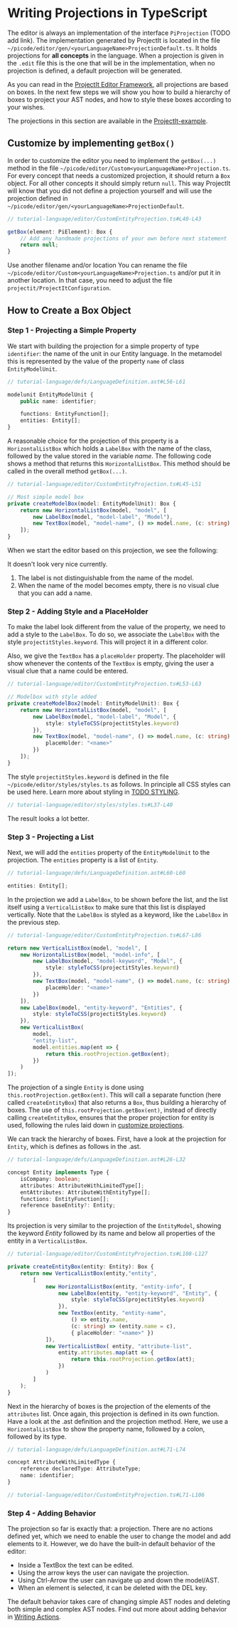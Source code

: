 <script>
    import Note from "../../../lib/notes/Note.svelte";
    import Figure from "../../../lib/figures/Figure.svelte";
</script>

# <a name="writing-projections" /> Writing Projections in TypeScript

The editor is always an implementation of the interface `PiProjection` (TODO add link). The 
implementation generated by ProjectIt is located in the file `~/picode/editor/gen/<yourLanguageName>ProjectionDefault.ts`.
It holds projections for **all concepts** in the language. When a projection is given in the `.edit` 
file this is the one that will be in
the implementation, when no projection is defined, a default projection will be generated.

As you can read in the [ProjectIt Editor Framework](/060_Under_the_Hood/framework/editor-framework),
all projections are based on boxes. In the next few steps we will show you how to build a hierarchy
of boxes to project your AST nodes, and how to style these boxes according to your wishes.

The projections in this section are available in the
<a href="https://github.com/projectit-org/ProjectIt-example" target="_blank">ProjectIt-example</a>.

## Customize by implementing `getBox()`

In order to customize the editor you need to implement the `getBox(...)` method in the
file `~/picode/editor/Custom<yourLanguageName>Projection.ts`.
For every concept that needs a customized projection, it should
return a `Box` object. For all other concepts it should simply return `null`.
This way ProjectIt will know that you did not define a projection yourself and will use the projection
defined in `~/picode/editor/gen/<yourLanguageName>ProjectionDefault`.

```ts
// tutorial-language/editor/CustomEntityProjection.ts#L40-L43

getBox(element: PiElement): Box {
    // Add any handmade projections of your own before next statement
    return null;
}
```

<Note> Use another filename and/or location
You can rename the file `~/picode/editor/Custom<yourLanguageName>Projection.ts` and/or put it in another location.
In that case, you need to adjust the file `projectit/ProjectItConfiguration`.
</Note>

## How to Create a Box Object

### Step 1 - Projecting a Simple Property

We start with building the projection for a simple property of type `identifier`:
the name of the unit in our Entity language. In the metamodel this is represented by the value of
the property `name` of class `EntityModelUnit`.

```ts
// tutorial-language/defs/LanguageDefinition.ast#L56-L61

modelunit EntityModelUnit {
    public name: identifier;

    functions: EntityFunction[];
    entities: Entity[];
}
```

A reasonable choice for the projection of this property is a 
`HorizontalListBox` which holds a `LabelBox` with
the name of the class, followed by the value stored in the variable *name*. 
The following code shows a method that returns
this `HorizontalListBox`. This method should be called in the overall method `getBox(...)`.

```ts
// tutorial-language/editor/CustomEntityProjection.ts#L45-L51

// Most simple model box
private createModelBox(model: EntityModelUnit): Box {
    return new HorizontalListBox(model, "model", [
        new LabelBox(model, "model-label", "Model"),
        new TextBox(model, "model-name", () => model.name, (c: string) => (model.name = c))
    ]);
}
```

When we start the editor based on this projection, we see the following:

<Figure
    imageName={"demomodelname.png"}
    caption={"Simple Projection of a name property"}
    figureNumber={1}
></Figure>


It doesn't look very nice currently.

1. The label is not distinguishable from the name of the model.
2. When the name of the model becomes empty, there is no visual clue that you can add a name.

### Step 2 - Adding Style and a PlaceHolder
To make the label look different from the value of the property, we need to add a style
to the `LabelBox`. To do so, we associate the `LabelBox` with the style `projectitStyles.keyword`.
This will project it in a different color.

Also, we give the `TextBox` has a `placeHolder` property. The placeholder will show
whenever the contents of the `TextBox`
is empty, giving the user a visual clue that a name could be entered.

```ts
// tutorial-language/editor/CustomEntityProjection.ts#L53-L63

// Modelbox with style added
private createModelBox2(model: EntityModelUnit): Box {
    return new HorizontalListBox(model, "model", [
        new LabelBox(model, "model-label", "Model", {
            style: styleToCSS(projectitStyles.keyword)
        }),
        new TextBox(model, "model-name", () => model.name, (c: string) => (model.name = c), {
            placeHolder: "<name>"
        })
    ]);
}
```

The style `projectitStyles.keyword` is defined in the file `~/picode/editor/styles/styles.ts` as follows.
In principle all CSS styles can be used here. Learn more about styling in [TODO STYLING](/030_API_Level/090_Styling).

```ts
// tutorial-language/editor/styles/styles.ts#L37-L40
```

The result looks a lot better.

<Figure
    imageName={"demomodelname-with-style.png"}
    caption={"Simple Projection with Styles"}
    figureNumber={2}
></Figure>


### Step 3 - Projecting a List

Next, we will add the `entities` property of the `EntityModelUnit` to the projection.
The `entities` property is a list of `Entity`.

```ts
// tutorial-language/defs/LanguageDefinition.ast#L60-L60

entities: Entity[];
```

In the projection we add a `LabelBox`, to be shown
before the list, and the list itself using a `VerticalListBox` to make sure that this list is
displayed vertically. Note that the `LabelBox` is styled as a keyword, like the `LabelBox`
in the previous step.

```ts
// tutorial-language/editor/CustomEntityProjection.ts#L67-L86

return new VerticalListBox(model, "model", [
    new HorizontalListBox(model, "model-info", [
        new LabelBox(model, "model-keyword", "Model", {
            style: styleToCSS(projectitStyles.keyword)
        }),
        new TextBox(model, "model-name", () => model.name, (c: string) => (model.name = c), {
            placeHolder: "<name>"
        })
    ]),
    new LabelBox(model, "entity-keyword", "Entities", {
        style: styleToCSS(projectitStyles.keyword)
    }),
    new VerticalListBox(
        model,
        "entity-list",
        model.entities.map(ent => {
            return this.rootProjection.getBox(ent);
        })
    )
]);
```

The projection of a single `Entity` is done using `this.rootProjection.getBox(ent)`. This will call a
separate function (here called `createEntityBox`) that also returns a `Box`, thus building a hierarchy of boxes. The use of
`this.rootProjection.getBox(ent)`, instead of directly calling `createEntityBox`,
ensures that the proper projection for entity is used, following the rules laid down in
[customize projections](/030_Developing_a_Language/020_ProjectIt_Definition_Level/010_Editor_Definition#editor-three-levels).

We can track the hierarchy of boxes. First, have a look at the projection for `Entity`, which is defines as follows in the .ast.

```ts
// tutorial-language/defs/LanguageDefinition.ast#L26-L32

concept Entity implements Type {
    isCompany: boolean;
    attributes: AttributeWithLimitedType[];
    entAttributes: AttributeWithEntityType[];
    functions: EntityFunction[];
    reference baseEntity?: Entity;
}
```

Its projection is very similar to the projection of the `EntityModel`,
showing the keyword *Entity* followed by its name and below all properties of the
entity in a `VerticalListBox`.

```ts
// tutorial-language/editor/CustomEntityProjection.ts#L108-L127

private createEntityBox(entity: Entity): Box {
    return new VerticalListBox(entity,"entity",
        [
            new HorizontalListBox(entity, "entity-info", [
                new LabelBox(entity, "entity-keyword", "Entity", {
                    style: styleToCSS(projectitStyles.keyword)
                }),
                new TextBox(entity, "entity-name",
                    () => entity.name,
                    (c: string) => (entity.name = c),
                    { placeHolder: "<name>" })
            ]),
            new VerticalListBox( entity, "attribute-list",
                entity.attributes.map(att => {
                    return this.rootProjection.getBox(att);
                })
            )
        ]
    );
}
```

Next in the hierarchy of boxes is the projection of the elements of the `attributes` list. Once again,
this projection is defined in its own function. Have a look at the .ast definition and the projection method.
Here, we use a `HorizontalListBox` to show the property name, followed by a colon,
followed by its type.

```ts
// tutorial-language/defs/LanguageDefinition.ast#L71-L74

concept AttributeWithLimitedType {
    reference declaredType: AttributeType;
    name: identifier;
}
```

```ts
// tutorial-language/editor/CustomEntityProjection.ts#L71-L106
```

### Step 4 - Adding Behavior

The projection so far is exactly that: a projection. There are no actions defined yet,
which we need to enable the user to change the model and add elements to it. However,
we do have the built-in default behavior of the editor:

- Inside a TextBox the text can be edited.
- Using the arrow keys the user can navigate the projection.
- Using Ctrl-Arrow the user can navigate up and down the model/AST.
- When an element is selected, it can be deleted with the DEL key.

The default behavior takes care of changing simple AST nodes and deleting both simple and
complex AST nodes. Find out more about adding behavior in [Writing Actions](030_Writing_Actions).
